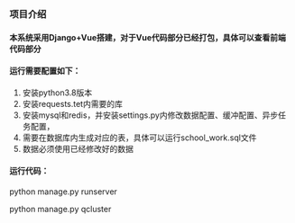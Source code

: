 ### 项目介绍
#### 本系统采用Django+Vue搭建，对于Vue代码部分已经打包，具体可以查看前端代码部分
#### 运行需要配置如下：
1. 安装python3.8版本
2. 安装requests.tet内需要的库
3. 安装mysql和redis，并安装settings.py内修改数据配置、缓冲配置、异步任务配置，
4. 需要在数据库内生成对应的表，具体可以运行school_work.sql文件
5. 数据必须使用已经修改好的数据
#### 运行代码：
 python manage.py runserver
 
 python manage.py qcluster